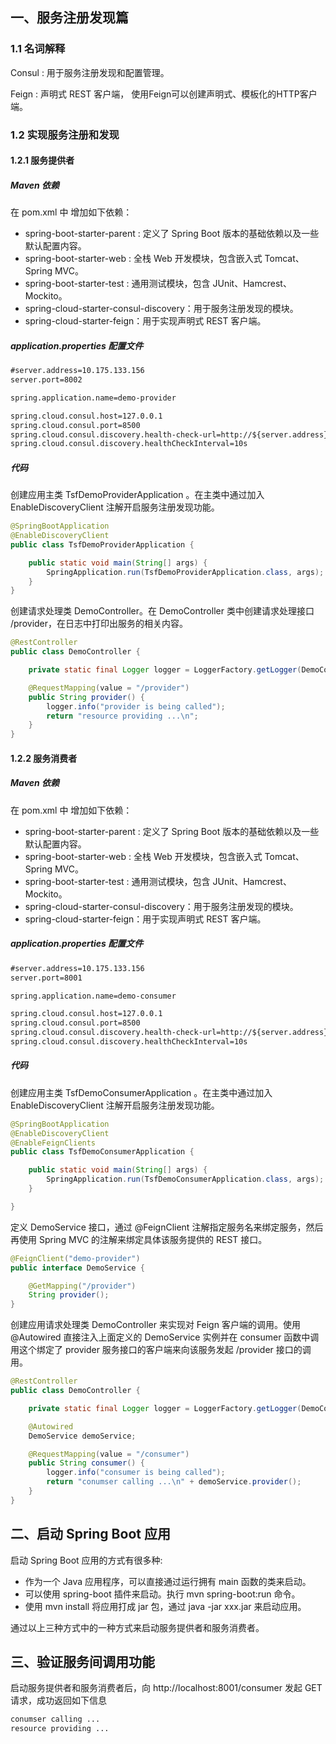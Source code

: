 ## 一、服务注册发现篇

### 1.1 名词解释
Consul : 用于服务注册发现和配置管理。

Feign : 声明式 REST 客户端， 使用Feign可以创建声明式、模板化的HTTP客户端。

### 1.2 实现服务注册和发现

#### 1.2.1 服务提供者

##### Maven 依赖
在 pom.xml 中 增加如下依赖：

- spring-boot-starter-parent : 定义了 Spring Boot 版本的基础依赖以及一些默认配置内容。
- spring-boot-starter-web : 全栈 Web 开发模块，包含嵌入式 Tomcat、 Spring MVC。
- spring-boot-starter-test : 通用测试模块，包含 JUnit、Hamcrest、Mockito。
- spring-cloud-starter-consul-discovery：用于服务注册发现的模块。
- spring-cloud-starter-feign：用于实现声明式 REST 客户端。

##### application.properties 配置文件

~~~ xml
#server.address=10.175.133.156
server.port=8002

spring.application.name=demo-provider

spring.cloud.consul.host=127.0.0.1
spring.cloud.consul.port=8500
spring.cloud.consul.discovery.health-check-url=http://${server.address}:${server.port}/health 
spring.cloud.consul.discovery.healthCheckInterval=10s

~~~

##### 代码
创建应用主类 TsfDemoProviderApplication 。在主类中通过加入 EnableDiscoveryClient 注解开启服务注册发现功能。

~~~ Java
@SpringBootApplication
@EnableDiscoveryClient
public class TsfDemoProviderApplication {

	public static void main(String[] args) {
		SpringApplication.run(TsfDemoProviderApplication.class, args);
	}
}
~~~

创建请求处理类 DemoController。在 DemoController 类中创建请求处理接口 /provider，在日志中打印出服务的相关内容。

~~~ Java
@RestController
public class DemoController {

    private static final Logger logger = LoggerFactory.getLogger(DemoController.class.getName());

    @RequestMapping(value = "/provider")
    public String provider() {
        logger.info("provider is being called");
        return "resource providing ...\n";
    }
}
~~~



#### 1.2.2 服务消费者

##### Maven 依赖
在 pom.xml 中 增加如下依赖：

- spring-boot-starter-parent : 定义了 Spring Boot 版本的基础依赖以及一些默认配置内容。
- spring-boot-starter-web : 全栈 Web 开发模块，包含嵌入式 Tomcat、 Spring MVC。
- spring-boot-starter-test : 通用测试模块，包含 JUnit、Hamcrest、Mockito。
- spring-cloud-starter-consul-discovery：用于服务注册发现的模块。
- spring-cloud-starter-feign：用于实现声明式 REST 客户端。

##### application.properties 配置文件

~~~ xml
#server.address=10.175.133.156
server.port=8001

spring.application.name=demo-consumer

spring.cloud.consul.host=127.0.0.1
spring.cloud.consul.port=8500
spring.cloud.consul.discovery.health-check-url=http://${server.address}:${server.port}/health
spring.cloud.consul.discovery.healthCheckInterval=10s
~~~

##### 代码
创建应用主类 TsfDemoConsumerApplication 。在主类中通过加入 EnableDiscoveryClient 注解开启服务注册发现功能。

~~~ Java
@SpringBootApplication
@EnableDiscoveryClient
@EnableFeignClients
public class TsfDemoConsumerApplication {

	public static void main(String[] args) {
		SpringApplication.run(TsfDemoConsumerApplication.class, args);
	}

}
~~~

定义 DemoService 接口，通过 @FeignClient 注解指定服务名来绑定服务，然后再使用 Spring MVC 的注解来绑定具体该服务提供的 REST 接口。

~~~ Java
@FeignClient("demo-provider")
public interface DemoService {

    @GetMapping("/provider")
    String provider();
}

~~~

创建应用请求处理类 DemoController 来实现对 Feign 客户端的调用。使用 @Autowired 直接注入上面定义的 DemoService 实例并在 consumer 函数中调用这个绑定了 provider 服务接口的客户端来向该服务发起 /provider 接口的调用。

~~~ Java
@RestController
public class DemoController {

    private static final Logger logger = LoggerFactory.getLogger(DemoController.class.getName());

    @Autowired
    DemoService demoService;

    @RequestMapping(value = "/consumer")
    public String consumer() {
        logger.info("consumer is being called");
        return "conumser calling ...\n" + demoService.provider();
    }
}
~~~

## 二、启动 Spring Boot 应用
启动 Spring Boot 应用的方式有很多种:

- 作为一个 Java 应用程序，可以直接通过运行拥有 main 函数的类来启动。
- 可以使用 spring-boot 插件来启动。执行 mvn spring-boot:run 命令。
- 使用 mvn install 将应用打成 jar 包，通过 java -jar xxx.jar 来启动应用。

通过以上三种方式中的一种方式来启动服务提供者和服务消费者。

## 三、验证服务间调用功能

启动服务提供者和服务消费者后，向 http://localhost:8001/consumer 发起 GET 请求，成功返回如下信息

~~~ xml
conumser calling ...
resource providing ...
~~~





